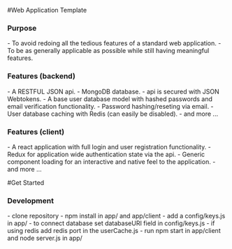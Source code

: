 #Web Application Template

<h3>Purpose</h3>
- To avoid redoing all the tedious features of a standard web application.
- To be as generally applicable as possible while still having meaningful features.

<h3>Features (backend)</h3>
- A RESTFUL JSON api.
- MongoDB database.
- api is secured with JSON Webtokens.
- A base user database model with hashed passwords and email verification functionality.
- Password hashing/reseting via email.
- User database caching with Redis (can easily be disabled).
- and more ...

<h3>Features (client)</h3>
- A react application with full login and user registration functionality.
- Redux for application wide authentication state via the api.
- Generic component loading for an interactive and native feel to the application.
- and more ...


#Get Started

<h3>Development</h3>
- clone repository
- npm install in app/ and app/client
- add a config/keys.js in app/
- to connect database set databaseURI field in config/keys.js
- if using redis add redis port in the userCache.js
- run npm start in app/client and node server.js in app/
